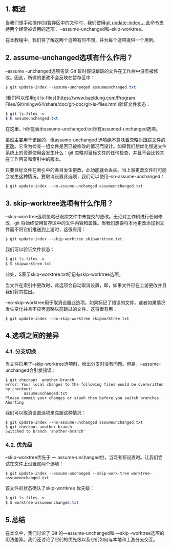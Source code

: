 ## 1. 概述

当我们想手动操作[Git](https://www.baeldung.com/git-guide)暂存区中的文件时，我们使用[git update-index 。](https://git-scm.com/docs/git-update-index)此命令支持两个经常被误用的选项： –assume-unchanged和–skip-worktree。

在本教程中，我们将了解这两个选项有何不同，并为每个选项提供一个用例。

## 2. assume-unchanged选项有什么作用？

–assume -unchanged选项告诉 Git 暂时假设跟踪的文件在工作树中没有被修改。因此，所做的更改不会反映在暂存区中：

```powershell
$ git update-index --assume-unchanged assumeunchanged.txt
```

[我们可以使用git ls-files](https://www.baeldung.com/Program Files/Git/mingw64/share/doc/git-doc/git-ls-files.html)验证文件状态：

```powershell
$ git ls-files -v
$ h assumeunchanged.txt 
```

在这里，h标签表示assume-unchanged.txt标有assumed-unchanged选项。

虽然主要用于该目的，但[assume-unchanged 选项绝不意味着忽略对跟踪文件的更改](https://github.com/git/git/commit/936d2c9301e41a84a374b98f92777e00d321a2ea)。它专为检查一组文件是否已被修改的情况而设计。如果我们想优化慢速文件系统上的资源使用会发生什么：git 忽略对目标文件的任何检查，并且不会比较其在工作目录和索引中的版本。

只要目标文件在索引中的条目发生更改，此功能就会丢失。当上游更改文件时可能会发生这种情况。要取消设置此选项，我们可以使用–no-assume-unchanged：

```vim
$ git update-index --no-assume-unchanged assumeunchanged.txt
```

## 3. skip-worktree选项有什么作用？

–skip-worktree选项忽略已跟踪文件中未提交的更改。无论对工作树进行任何修改，git 将始终使用暂存区中的文件内容和属性。当我们想要将本地更改添加到文件而不将它们推送到上游时，这很有用：

```sas
$ git update-index --skip-worktree skipworktree.txt
```

我们可以验证文件状态：

```powershell
$ git ls-files -v
$ S skipworktree.txt 
```

此处，S表示skip-worktree.txt标记有skip-worktree选项。

当文件在索引中更改时，此选项会自动取消设置，即，如果文件已在上游更改并且我们将其拉出。

–no-skip-worktree用于取消设置此选项。如果标记了错误的文件，或者如果情况发生变化并且不应再忽略以前跳过的文件，这将很有用：

```vim
$ git update-index --no-skip-worktree skipworktree.txt
```

## 4.选项之间的差异

### 4.1. 分支切换

当文件启用了–skip-worktree选项时，检出分支时没有问题。但是，–assume-unchanged会引发错误：

```vim
$ git checkout  another-branch
error: Your local changes to the following files would be overwritten by checkout:
        assumeunchanged.txt
Please commit your changes or stash them before you switch branches.
Aborting
```

我们可以取消设置选项来克服这种情况：

```vim
$ git update-index --no-assume-unchanged assumeunchanged.txt 
$ git checkout another-branch 
Switched to branch 'another-branch'
```

### 4.2. 优先级

–skip-worktree优先于 — assume-unchanged位，当两者都设置时。让我们尝试在文件上设置这两个选项：

```sas
$ git update-index --assume-unchanged --skip-work-tree worktree-assumeunchanged.txt
```

该文件的状态确认了skip-wortkree 优先级：

```powershell
$ git ls-files -v
$ S worktree-assumeunchanged.txt
```

## 5.总结

在本文中，我们讨论了 Git 的—assume-unchanged和 —skip -worktree选项的用法差异。我们还讨论了它们的优先级以及它们如何与本地和上游分支交互。